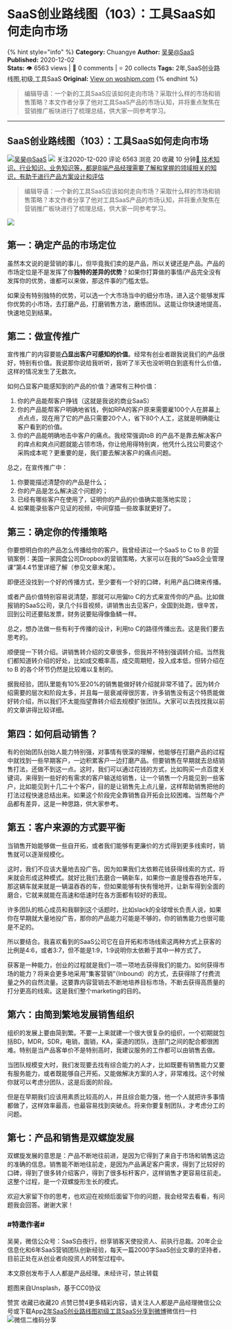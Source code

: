 # SaaS创业路线图（103）：工具SaaS如何走向市场
{% hint style="info" %}
**Category:** Chuangye
**Author:** [吴昊@SaaS](https://www.woshipm.com/u/738490)
**Published:** 2020-12-02  
**Stats:** 👁️ 6563 views | 💬 0 comments | ⭐ 20 collects
**Tags:** 2年,SaaS创业路线图,初级,工具SaaS
**Original:** [View on woshipm.com](https://www.woshipm.com/chuangye/4281061.html)
{% endhint %}
> 编辑导语：一个新的工具SaaS应该如何走向市场？采取什么样的市场和销售策略？本文作者分享了他对工具SaaS产品的市场认知，并将重点聚焦在营销推广板块进行了梳理总结，供大家一同参考学习。

---

## SaaS创业路线图（103）：工具SaaS如何走向市场

[![](https://image.woshipm.com/wp-files/2018/08/02vefpnv98YNz5XVeK2L.jpg!/both/72x72)](https://www.woshipm.com/u/738490)[吴昊@SaaS](https://www.woshipm.com/u/738490) ![](https://static.woshipm.com/tag/1123_1@2x.png) 关注2020-12-020 评论 6563 浏览 20 收藏 10 分钟[🔗 技术知识、行业知识、业务知识等，都是B端产品经理需要了解和掌握的领域相关的知识，有助于进行产品方案设计和评估](https://ke.qidianla.com/courses/bcpm)

> 编辑导语：一个新的工具SaaS应该如何走向市场？采取什么样的市场和销售策略？本文作者分享了他对工具SaaS产品的市场认知，并将重点聚焦在营销推广板块进行了梳理总结，供大家一同参考学习。

![](https://image.woshipm.com/wp-files/2020/10/DuWbN7UOXjnGsM5NxeT0.jpg)

## 第一：确定产品的市场定位

虽然本文说的是营销的事儿，但毕竟我们卖的是产品，所以关键还是产品。产品的市场定位是不是发挥了你**独特的差异的优势**？如果你打算做的事情/产品完全没有发挥你的优势，谁都可以来做，那这件事的门槛太低。

如果没有特别独特的优势，可以选一个大市场当中的细分市场，进入这个能够发挥你优势的小市场，去打磨产品，打磨销售方法，磨练团队。这能让你快速地提高，快速地见到结果。

## 第二：做宣传推广

宣传推广的内容要能**凸显出客户可感知的价值**。经常有创业者跟我说我们的产品很好，特别有价值。我说那你说给我听听，我听了半天也没听明白到底有什么价值，这样的情况发生了无数次。

如何凸显客户能感知到的产品的价值？通常有三种价值：

1.  你的产品能帮客户挣钱（这就是我说的商业SaaS）
2.  你的产品能帮客户明确地省钱，例如RPA的客户原来需要雇100个人在屏幕上点点点，现在用了它的产品只需要20个人，省下80个人工，这就是明确能让客户看到的价值。
3.  你的产品能明确地击中客户的痛点。我经常强调toB 的产品不是靠去解决客户的痒点和爽点问题就能占领市场，你让他用得特别爽，他凭什么找公司要这个采购成本呢？更重要的是，我们要去解决客户的痛点问题。

总之，在宣传推广中：

1.  你要能描述清楚你的产品是什么；
2.  你的产品是怎么解决这个问题的；
3.  已经有哪些客户在使用了，证明你的产品的价值确实能落地实现；
4.  如果能录些客户见证的视频，中间穿插一些故事就更好了。

## 第三：确定你的传播策略

你要想明白你的产品怎么传播给你的客户。我曾经讲过一个SaaS to C to B 的营销案例：美国一家网盘公司Dropbox的营销策略，大家可以在我的“SaaS企业管理课”第4.4节里详细了解（参见文章末尾）。

即便还没找到一个好的传播方式，至少要有一个好的口碑，利用产品口碑来传播。

或者产品价值特别容易说清楚，那就可以用偏to C的方式来宣传你的产品。比如做报销的SaaS公司，录几个抖音视频，讲销售出去见客户，全国到处跑，很辛苦，回到公司还要贴发票，财务说要贴得像鱼鳞一样。

总之，想办法做一些有利于传播的设计，利用to C的路径传播出去。这是我们要去思考的。

顺便提一下转介绍。讲销售转介绍的文章很多，但我并不特别强调转介绍。当然我们都知道转介绍的好处，比如成交概率高，成交周期短，投入成本低，但转介绍在to B 的各个环节仍然是比较难以复制的。

据我经验，团队里能有10%至20%的销售能做好转介绍就非常不错了。因为转介绍需要的层次和阶段太多，并且每一层衰减得很厉害，许多销售没有这个特质能做好转介绍，所以我们不太能指望靠转介绍去规模扩张团队。大家可以去找找我以前的文章讲得比较详细。

## 第四：如何启动销售？

有的创始团队创始人能力特别强，对事情有很深的理解，他能够在打磨产品的过程中就找到一些早期客户，一边积累客户一边打磨产品。但要销售在早期就去总结销售打法，还做不到这一点。这时，我们可以通过花钱的方式，比如购买一点百度关键词，来得到一些好的有需求的客户输送给销售，让一个销售一个月能见到一些客户，比如能见到十几二十个客户，目的是让销售先上点儿量，这样帮助销售把他的打法过程快速总结出来。如果这个阶段完全靠销售自开拓会比较困难。当然每个产品都有差异，这是一种思路，供大家参考。

## 第五：客户来源的方式要平衡

当销售开始能够做一些自开拓，或者我们能够有更廉价的方式得到更多线索时，销售就可以逐渐规模化。

这时，我们不应该大量地去投广告。因为如果我们太依赖花钱获得线索的方式，将来就会形成这种模式。就好比我们去磨合一辆新车，如果你一直是慢吞吞地开车，那这辆车就来就是一辆温吞吞的车，但如果能够有快有慢地开，让新车得到全面的磨合，它就来就能在高速和低速时在各方面都有较好的表现。

许多团队的核心成员和我聊到这个话题时，比如slack的全球增长负责人说，如果你在早期就大量地投广告，那你的产品能力可能是不够的，你的销售能力也很可能是不足的。

所以要结合。我喜欢看到的SaaS公司它在自开拓和市场线索这两种方式上获客的比例是4:6，或者3:7，但不能是1:9，1:9说明你太依赖于其中一种方式了。

获客是一种能力，创业的过程就是我们一项一项地去获得我们的能力。如何获得市场的能力？将来会更多地采用”集客营销“（Inbound）的方式，去获得除了付费流量之外的自然流量。这要靠内容营销去不断地培养目标市场，不断去获得高质量的打分更高的线索。这是我们整个marketing的目的。

## 第六：由简到繁地发展销售组织

组织的发展上要由简到繁。不要一上来就建一个很大很复杂的组织，一个初期就包括BD，MDR，SDR，电销，面销，KA，渠道的团队，连部门之间的配合都很困难。特别是当产品客单价不是特别高时，我建议服务的工作都可以由销售去做。

当团队规模变大时，我们发现要去找有综合能力的人才，比如既要有销售能力又要有服务能力，或者既能够自己开拓，又能做解决方案的人才，非常难找。这个时候你就可以考虑分团队，这是后面的阶段。

但是在早期我们应该用素质比较高的人，并且综合能力强，他一个人就把许多事情都做了，这样效率最高，也最容易找到突破点。将来你要复制团队，才考虑分工的问题。

## 第七：产品和销售是双螺旋发展

双螺旋发展的意思是：产品不断地往前进，是因为它得到了来自于市场和销售这边的准确的信息。销售能不断地往前走，是因为产品满足客户需求，得到了比较好的口碑，得到了很多转介绍客户，得到了很多标杆客户，这样销售才更容易往前走。这整个过程，是一个双螺旋形生长的模式。

欢迎大家留下你的思考，也欢迎在视频后面留下你的问题，我会经常去看看，有问题我会回答。谢谢大家！

### #特邀作者#

吴昊，微信公众号：SaaS白夜行，纷享销客天使投资人、前执行总裁。20年企业信息化和6年SaaS营销团队创新经验，每天一篇2000字SaaS创业文章的坚持者，目前正处在从创业者向投资人的转型过程中。

本文原创发布于人人都是产品经理。未经许可，禁止转载

题图来自Unsplash，基于CC0协议

赞赏 收藏已收藏20 点赞已赞4更多精彩内容，请关注人人都是产品经理微信公众号或下载App[2年](https://www.woshipm.com/tag/2%e5%b9%b4)[SaaS创业路线图](https://www.woshipm.com/tag/saas%e5%88%9b%e4%b8%9a%e8%b7%af%e7%ba%bf%e5%9b%be)[初级](https://www.woshipm.com/tag/%e5%88%9d%e7%ba%a7)[工具SaaS](https://www.woshipm.com/tag/%e5%b7%a5%e5%85%b7saas)[分享到微博](https://service.weibo.com/share/share.php?appkey=2775287854&title=SaaS创业路线图（103）：工具SaaS如何走向市场&url=https://www.woshipm.com/chuangye/4281061.html&pic=https://image.woshipm.com/wp-files/2020/10/DuWbN7UOXjnGsM5NxeT0.jpg)微信扫一扫![微信二维码](https://api.pwmqr.com/qrcode/create/?url=https://www.woshipm.com/chuangye/4281061.html)分享
